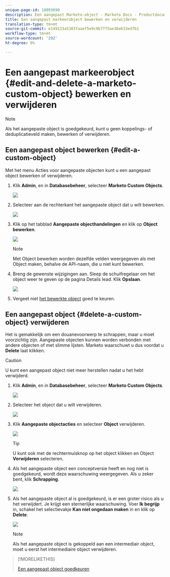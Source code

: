 ```yaml
---
unique-page-id: 10093690
description: Een aangepast Marketo-object - Marketo Docs - Productdocumentatie bewerken en verwijderen
title: Een aangepast markeerobject bewerken en verwijderen
translation-type: tm+mt
source-git-commit: e149133a5383faaef5e9c9b7775ae36e633ed7b1
workflow-type: tm+mt
source-wordcount: '292'
ht-degree: 0%

---
```



# Een aangepast markeerobject {#edit-and-delete-a-marketo-custom-object} bewerken en verwijderen

>[!NOTE]
>
>Als het aangepaste object is goedgekeurd, kunt u geen koppelings- of deduplicatieveld maken, bewerken of verwijderen.

## Een aangepast object bewerken {#edit-a-custom-object}

Met het menu Acties voor aangepaste objecten kunt u een aangepast object bewerken of verwijderen.

1. Klik **Admin**, en in **Databasebeheer**, selecteer **Marketo Custom Objects**.

   ![](assets/image2016-1-18-13-3a31-3a51.png)

1. Selecteer aan de rechterkant het aangepaste object dat u wilt bewerken.

   ![](assets/image2016-1-18-13-3a33-3a11.png)

1. Klik op het tabblad **Aangepaste objecthandelingen** en klik op **Object bewerken**.

   ![](assets/image2015-9-23-11-3a37-3a44.png)

   >[!NOTE]
   >
   >Met Object bewerken worden dezelfde velden weergegeven als met Object maken, behalve de API-naam, die u niet kunt bewerken.

1. Breng de gewenste wijzigingen aan. Sleep de schuifregelaar om het object weer te geven op de pagina Details lead. Klik **Opslaan**.

   ![](assets/image2015-9-15-16-3a48-3a39.png)

1. Vergeet niet [het bewerkte object](approve-a-custom-object.md) goed te keuren.

## Een aangepast object {#delete-a-custom-object} verwijderen

Het is gemakkelijk om een douanevoorwerp te schrappen, maar u moet voorzichtig zijn. Aangepaste objecten kunnen worden verbonden met andere objecten of met slimme lijsten. Marketo waarschuwt u dus voordat u **Delete** laat klikken.

>[!CAUTION]
>
>U kunt een aangepast object niet meer herstellen nadat u het hebt verwijderd.

1. Klik **Admin**, en in **Databasebeheer**, selecteer **Marketo Custom Objects**.

   ![](assets/image2016-1-18-13-3a36-3a0.png)

1. Selecteer het object dat u wilt verwijderen.

   ![](assets/image2015-9-23-16-3a29-3a5.png)

1. Klik **Aangepaste objectacties** en selecteer **Object** verwijderen.

   ![](assets/image2015-9-23-11-3a39-3a5.png)

   >[!TIP]
   >
   >U kunt ook met de rechtermuisknop op het object klikken en Object **Verwijderen** selecteren.

1. Als het aangepaste object een conceptversie heeft en nog niet is goedgekeurd, wordt deze waarschuwing weergegeven. Als u zeker bent, klik **Schrapping**.

   ![](assets/image2015-9-23-16-3a31-3a2.png)

1. Als het aangepaste object al is goedgekeurd, is er een groter risico als u het verwijdert. Je krijgt een sternerlijke waarschuwing. Voer **Ik begrijp** in, schakel het selectievakje **Kan niet ongedaan maken** in en klik op **Delete**.

   ![](assets/image2016-1-15-9-3a49-3a38.png)

   >[!NOTE]
   >
   >Als het aangepaste object is gekoppeld aan een intermediair object, moet u eerst het intermediaire object verwijderen.

>[!MORELIKETHIS]
>
>[Een aangepast object goedkeuren](approve-a-custom-object.md)

